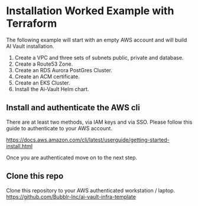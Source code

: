 # Installation Worked Example with Terraform

The following example will start with an empty AWS account and will build AI Vault installation.

1. Create a VPC and three sets of subnets public, private and database.
2. Create a Route53 Zone.
3. Create an RDS Aurora PostGres Cluster.
4. Create an ACM certificate.
5. Create an EKS Cluster.
6. Install the Ai-Vault Helm chart.


## Install and authenticate the AWS cli 
There are at least two methods, via IAM keys and via SSO. Please follow this guide to authenticate to your AWS account.

https://docs.aws.amazon.com/cli/latest/userguide/getting-started-install.html

Once you are authenticated move on to the next step.

## Clone this repo 
Clone this repository to your AWS authenticated workstation / laptop.
https://github.com/Bubblr-Inc/ai-vault-infra-template
